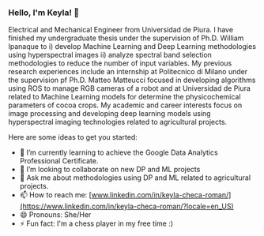 ### Hello, I'm Keyla! 👋

Electrical and Mechanical Engineer from Universidad de Piura. I have finished my undergraduate thesis under the supervision of Ph.D. William Ipanaque to i) develop Machine Learning and Deep Learning methodologies using hyperspectral images ii) analyze spectral band selection methodologies to reduce the number of input variables.
My previous research experiences include an internship at Politecnico di Milano under the supervision pf Ph.D. Matteo Matteucci focused in developing algorithms using ROS to manage RGB cameras of a robot and at Universidad de Piura related to Machine Learning models for determine the physicochemical parameters of cocoa crops.
My academic and career interests focus on image processing and developing deep learning models using hyperspectral imaging technologies related to agricultural projects.

Here are some ideas to get you started:

- 🌱 I’m currently learning to achieve the Google Data Analytics Professional Certificate.
- 👯 I’m looking to collaborate on new DP and ML projects
- 💬 Ask me about methodologies using DP and ML related to agricultural projects.
- 📫 How to reach me: [www.linkedin.com/in/keyla-checa-roman/](https://www.linkedin.com/in/keyla-checa-roman/?locale=en_US)
- 😄 Pronouns: She/Her
- ⚡ Fun fact: I'm a chess player in my free time :)
